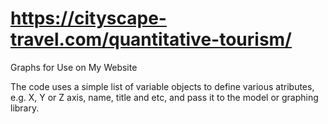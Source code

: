 # https://cityscape-travel.com/quantitative-tourism/
Graphs for Use on My Website

The code uses a simple list of variable objects to define various atributes, e.g. X, Y or Z axis, name, title and etc, and pass it to the model or graphing library.
